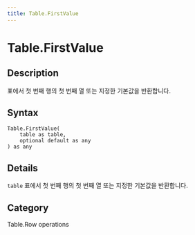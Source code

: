```yaml
---
title: Table.FirstValue
---
```


# Table.FirstValue


## Description

표에서 첫 번째 행의 첫 번째 열 또는 지정한 기본값을 반환합니다.


## Syntax

```powerquery
Table.FirstValue(
    table as table,
    optional default as any
) as any
```


## Details

<code>table</code> 표에서 첫 번째 행의 첫 번째 열 또는 지정한 기본값을 반환합니다.



## Category
Table.Row operations
